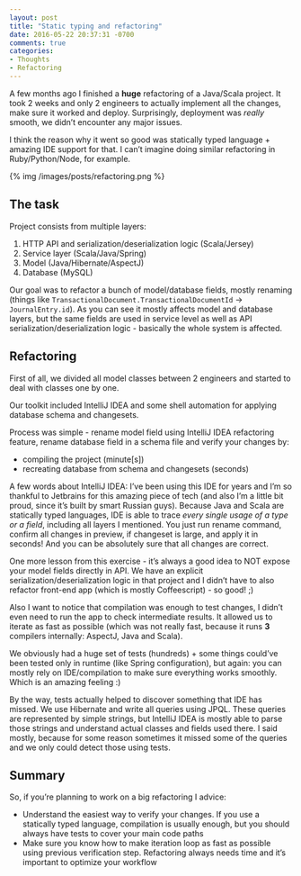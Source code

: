 ```yaml
---
layout: post
title: "Static typing and refactoring"
date: 2016-05-22 20:37:31 -0700
comments: true
categories:
- Thoughts
- Refactoring
---
```


A few months ago I finished a **huge** refactoring of a Java/Scala project. It took 2 weeks and only 2 engineers to actually implement all the changes, make sure it worked and deploy. Surprisingly, deployment was *really* smooth, we didn’t encounter any major issues.

I think the reason why it went so good was statically typed language + amazing IDE support for that. I can’t imagine doing similar refactoring in Ruby/Python/Node, for example.

{% img /images/posts/refactoring.png %}

<!-- more -->

## The task

Project consists from multiple layers:

1. HTTP API and serialization/deserialization logic (Scala/Jersey)
2. Service layer (Scala/Java/Spring)
3. Model (Java/Hibernate/AspectJ)
4. Database (MySQL)

Our goal was to refactor a bunch of model/database fields, mostly renaming (things like `TransactionalDocument.TransactionalDocumentId` -> `JournalEntry.id`). As you can see it mostly affects model and database layers, but the same fields are used in service level as well as API serialization/deserialization logic - basically the whole system is affected.

## Refactoring

First of all, we divided all model classes between 2 engineers and started to deal with classes one by one.

Our toolkit included IntelliJ IDEA and some shell automation for applying database schema and changesets.

Process was simple - rename model field using IntelliJ IDEA refactoring feature, rename database field in a schema file and verify your changes by:

- compiling the project (minute[s])
- recreating database from schema and changesets (seconds)

A few words about IntelliJ IDEA: I’ve been using this IDE for years and I’m so thankful to Jetbrains for this amazing piece of tech (and also I’m a little bit proud, since it’s built by smart Russian guys). Because Java and Scala are statically typed languages, IDE is able to trace *every single usage of a type or a field*, including all layers I mentioned. You just run rename command, confirm all changes in preview, if changeset is large, and apply it in seconds! And you can be absolutely sure that all changes are correct.

One more lesson from this exercise - it’s always a good idea to NOT expose your model fields directly in API. We have an explicit serialization/deserialization logic in that project and I didn’t have to also refactor front-end app (which is mostly Coffeescript) - so good! ;)

Also I want to notice that compilation was enough to test changes, I didn’t even need to run the app to check intermediate results. It allowed us to iterate as fast as possible (which was not really fast, because it runs **3** compilers internally: AspectJ, Java and Scala).

We obviously had a huge set of tests (hundreds) + some things could’ve been tested only in runtime (like Spring configuration), but again: you can mostly rely on IDE/compilation to make sure everything works smoothly. Which is an amazing feeling :)

By the way, tests actually helped to discover something that IDE has missed. We use Hibernate and write all queries using JPQL. These queries are represented by simple strings, but IntelliJ IDEA is mostly able to parse those strings and understand actual classes and fields used there. I said mostly, because for some reason sometimes it missed some of the queries and we only could detect those using tests.

## Summary

So, if you’re planning to work on a big refactoring I advice:

- Understand the easiest way to verify your changes. If you use a statically typed language, compilation is usually enough, but you should always have tests to cover your main code paths
- Make sure you know how to make iteration loop as fast as possible using previous verification step. Refactoring always needs time and it’s important to optimize your workflow
